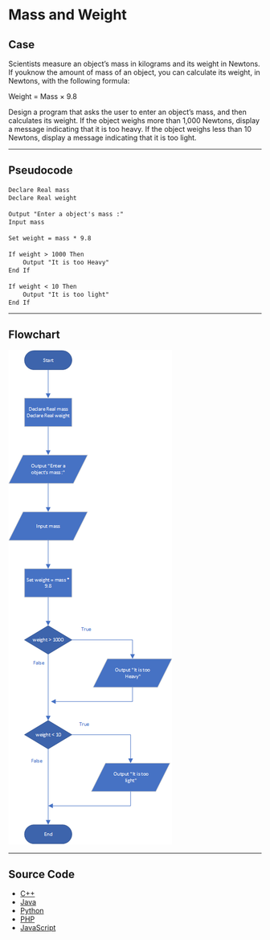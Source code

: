 # Mass and Weight

## Case

Scientists measure an object’s mass in kilograms and its weight in Newtons. If youknow the amount of mass of an object, you can calculate its weight, in Newtons, with the following formula:

Weight = Mass × 9.8

Design a program that asks the user to enter an object’s mass, and then calculates its weight. If the object weighs more than 1,000 Newtons, display a message indicating that it is too heavy. If the object weighs less than 10 Newtons, display a message indicating that it is too light.

<hr>

## Pseudocode

```
Declare Real mass
Declare Real weight

Output "Enter a object's mass :"
Input mass

Set weight = mass * 9.8

If weight > 1000 Then
    Output "It is too Heavy"
End If

If weight < 10 Then
    Output "It is too light"
End If
```

<hr>

## Flowchart

<img src="massAndHeightFlowchart.png"  >

<hr>

## Source Code

- [C++](massAndHeight.cpp)
- [Java](massAndHeight.java)
- [Python](massAndHeight.py)
- [PHP](massAndHeight.php)
- [JavaScript](massAndHeight.js)
